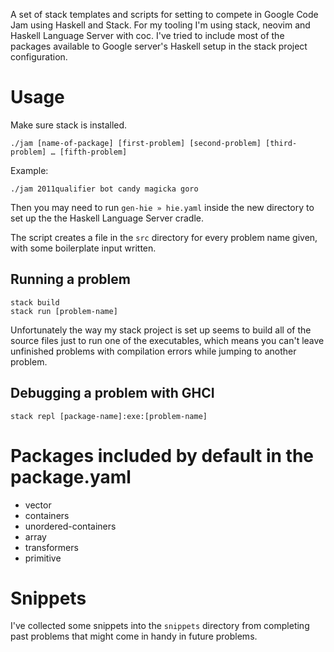A set of stack templates and scripts for setting to compete in Google Code Jam using Haskell and Stack. For my tooling I'm using stack, neovim and Haskell Language Server with coc. I've tried to include most of the packages available to Google server's Haskell setup in the stack project configuration.

# Usage

Make sure stack is installed.

```
./jam [name-of-package] [first-problem] [second-problem] [third-problem] … [fifth-problem]
```

Example:

```
./jam 2011qualifier bot candy magicka goro
```

Then you may need to run `gen-hie » hie.yaml` inside the new directory to set up the the Haskell Language Server cradle.

The script creates a file in the `src` directory for every problem name given, with some boilerplate input written.

## Running a problem

```
stack build
stack run [problem-name]
```

Unfortunately the way my stack project is set up seems to build all of the source files just to run one of the executables, which means you can't leave unfinished problems with compilation errors while jumping to another problem.

## Debugging a problem with GHCI

```
stack repl [package-name]:exe:[problem-name]
```

# Packages included by default in the package.yaml

- vector
- containers
- unordered-containers
- array
- transformers
- primitive

# Snippets

I've collected some snippets into the `snippets` directory from completing past problems that might come in handy in future problems.
